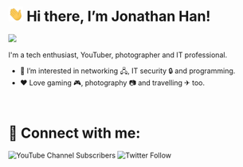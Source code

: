 <!-- Profile Intro -->

# <img src="https://github.com/jonhan8352/jonhan8352/blob/main/wave.gif" width="30px"> Hi there, I’m Jonathan Han!

<!-- Profile Views Counter -->

![](https://komarev.com/ghpvc/?username=jonhan8352&color=blue&style=plastic)<br />

I'm a tech enthusiast, YouTuber, photographer and IT professional.
- 👀 I’m interested in networking &#x1F5A7;, IT security &#x1F512; and programming.
- ❤️ Love gaming &#x1F3AE;, photography &#128247; and travelling &#9992; too.

<br />

<!-- Connect with me via Social Media -->

# 🔗 Connect with me:
![YouTube Channel Subscribers](https://img.shields.io/youtube/channel/subscribers/UCj8hQUCEcHzUR2Lol_qjvBg?label=Watch%20me%20on%20YouTube&logo=youtube&logoColor=red&style=flat)
![Twitter Follow](https://img.shields.io/twitter/follow/montaguespirit?color=1DA1F2&logo=twitter&style=flat)

